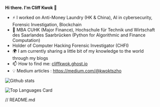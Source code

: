 

<!--
**cliffkwok/cliffkwok** is a ✨ _special_ ✨ repository because its `README.md` (this file) appears on your GitHub profile.

Here are some ideas to get you started:

- 🔭 I’m currently working on ...
- 🌱 I’m currently learning ...
- 👯 I’m looking to collaborate on ...
- 🤔 I’m looking for help with ...
- 💬 Ask me about ...
- 📫 How to reach me: ...
- 😄 Pronouns: ...
- ⚡ Fun fact: ...
-->


<b>Hi there. I'm Cliff Kwok 👋</b>

- ⚡ I worked on Anti-Money Laundry (HK & China), AI in cybersecurity, Forensic Investigation, Blockchain
- 🌱 MBA CUHK (Major Finance), Hochschule für Technik und Wirtschaft des Saarlandes Saarbrücken (Python for Algorithmic and Finance Computation)
- Holder of Computer Hacking Forensic Investigator (CHFI)
- 🌍 I am currently sharing a little bit of my knowledge to the world through my blogs
- 📫 How to find me: [cliffkwok.ghost.io](https://cliffkwok.ghost.io)
- 💡 Medium articles : https://medium.com/@kwoktszho


![Github stats](https://github-readme-stats.vercel.app/api?username=cliffkwok&theme=highcontrast&show_icons=true&count_private=true)

![Top Languages Card](https://github-readme-stats.vercel.app/api/top-langs/?username=cliffkwok)

// README.md
